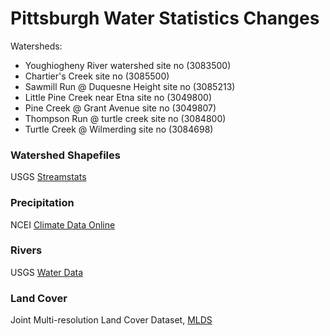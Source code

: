 # Pittsburgh Water Statistics Changes  

Watersheds:
- Youghiogheny River watershed site no (3083500)
- Chartier's Creek site no (3085500)
- Sawmill Run @ Duquesne Height site no (3085213)
- Little Pine Creek near Etna site no (3049800)
- Pine Creek @ Grant Avenue site no (3049807)
- Thompson Run @ turtle creek site no (3084800)
- Turtle Creek @ Wilmerding site no (3084698)

### Watershed Shapefiles  
USGS [Streamstats](https://streamstats.usgs.gov/ss/)  

### Precipitation  
NCEI [Climate Data Online](https://www.ncei.noaa.gov/cdo-web/)  

### Rivers  
USGS [Water Data](https://waterdata.usgs.gov/nwis)  

### Land Cover  
Joint Multi-resolution Land Cover Dataset, [MLDS](https://www.mrlc.gov/data)  
